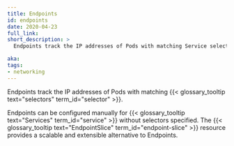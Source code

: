 ```yaml
---
title: Endpoints
id: endpoints
date: 2020-04-23
full_link: 
short_description: >
  Endpoints track the IP addresses of Pods with matching Service selectors.

aka:
tags:
- networking
---
```

 Endpoints track the IP addresses of Pods with matching  {{< glossary_tooltip text="selectors" term_id="selector" >}}.

<!--more-->
Endpoints can be configured manually for {{< glossary_tooltip text="Services" term_id="service" >}} without selectors specified.
The {{< glossary_tooltip text="EndpointSlice" term_id="endpoint-slice" >}} resource provides a scalable and extensible alternative to Endpoints.
